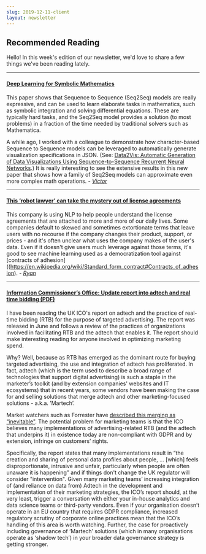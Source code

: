 ```yaml
---
slug: 2019-12-11-client
layout: newsletter
---
```


## Recommended Reading

Hello!  In this week's edition of our newsletter, we'd love to share a few things we've been reading lately.

---


#### [Deep Learning for Symbolic Mathematics](https://arxiv.org/abs/1912.01412)

This paper shows that Sequence to Sequence (Seq2Seq) models are really expressive, and can be used to learn elaborate tasks in mathematics, such as symbolic integration and solving differential equations. These are typically hard tasks, and the Seq2Seq model provides a solution (to most problems) in a fraction of the time needed by traditional solvers such as Mathematica.

A while ago, I worked with a colleague to demonstrate how character-based Sequence to Sequence models can be leveraged to automatically generate visualization specifications in JSON. (See: [Data2Vis: Automatic Generation of Data Visualizations Using Sequence-to-Sequence Recurrent Neural Networks](https://ieeexplore.ieee.org/document/8744242).)
It is really interesting to see the extensive results in this new paper that shows how a family of Seq2Seq models can approximate even more complex math operations. - *[Victor](https://twitter.com/vykthur)*

---

#### [This ‘robot lawyer’ can take the mystery out of license agreements](https://www.theverge.com/2019/11/20/20973830/robot-lawyer-donotpay-ai-startup-license-agreements-sign-arbitration-clauses)

This company is using NLP to help people understand the license agreements that are attached to more and more of our daily lives. Some companies default to skewed and sometimes extortionate terms that leave users with no recourse if the company changes their product, support, or prices - and it's often unclear what uses the company makes of the user's data. Even if it doesn't give users much leverage against those terms, it's good to see machine learning used as a democratization tool against [contracts of adhesion]((https://en.wikipedia.org/wiki/Standard_form_contract#Contracts_of_adhesion). - *[Ryan](https://twitter.com/MicallefEsq)*

---
#### [Information Commissioner’s Office: Update report into adtech and real time bidding (PDF)](https://ico.org.uk/media/about-the-ico/documents/2615156/adtech-real-time-bidding-report-201906.pdf)

I have been reading the UK ICO's report on adtech and the practice of real-time bidding (RTB) for the purpose of targeted advertising. The report was released in June and follows a review of the practices of organizations involved in facilitating RTB and the adtech that enables it. The report should make interesting reading for anyone involved in optimizing marketing spend. 

Why? Well, because as RTB has emerged as the dominant route for buying targeted advertising, the use and integration of adtech has proliferated. In fact, adtech (which is the term used to describe a broad range of technologies that support digital advertising) is such a staple in the marketer’s toolkit (and by extension companies' websites and IT ecosystems) that in recent years, some vendors have been making the case for and selling solutions that merge adtech and other marketing-focused solutions - a.k.a. ’Martech’. 

Market watchers such as Forrester have [described this merging as “inevitable"](https://go.forrester.com/blogs/why-the-convergence-of-adtech-and-martech-matters/). The potential problem for marketing teams is that the ICO believes many implementations of advertising-related RTB (and the adtech that underpins it) in existence today are non-compliant with GDPR and by extension, infringe on customers’ rights.

Specifically, the report states that many implementations result in “the creation and sharing of personal data profiles about people, … [which] feels disproportionate, intrusive and unfair, particularly when people are often unaware it is happening” and if things don't change the UK regulator will consider "intervention".
Given many marketing teams’ increasing integration of (and reliance on data from) Adtech in the development and implementation of their marketing strategies, the ICO’s report should, at the very least, trigger a conversation with either your in-house analytics and data science teams or third-party vendors. Even if your organisation doesn’t operate in an EU country that requires GDPR compliance, increased regulatory scrutiny of corporate online practices mean that the ICO’s handling of this area is worth watching. Further, the case for proactively including governance of ‘Martech’ solutions (which in many organisations operate as ‘shadow tech’) in your broader data governance strategy is getting stronger.